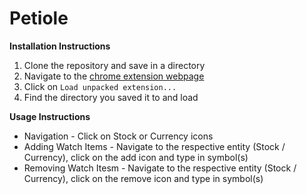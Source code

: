 # Petiole

**Installation Instructions**
1. Clone the repository and save in a directory
2. Navigate to the [chrome extension webpage](chrome://extensions)
3. Click on `Load unpacked extension...`
4. Find the directory you saved it to and load

**Usage Instructions**
- Navigation \- Click on Stock or Currency icons
- Adding Watch Items \- Navigate to the respective entity (Stock / Currency), click on the add icon and type in symbol(s)
- Removing Watch Itesm \- Navigate to the respective entity (Stock / Currency), click on the remove icon and type in symbol(s)
